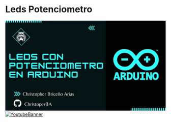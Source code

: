 # Leds Potenciometro 
[![Potenciometro](/Photos/potenciometro.jpg)](https://www.youtube.com/watch?v=btBwuLx1Nag&ab_channel=ChristopherBrice%C3%B1o)
[![YoutubeBanner](https://img.shields.io/badge/YouTube-FF0000?style=for-the-badge&logo=youtube&logoColor=white)](https://www.youtube.com/channel/UCL5Tkt3EKY0ubuG0O_JMVVg/featured)